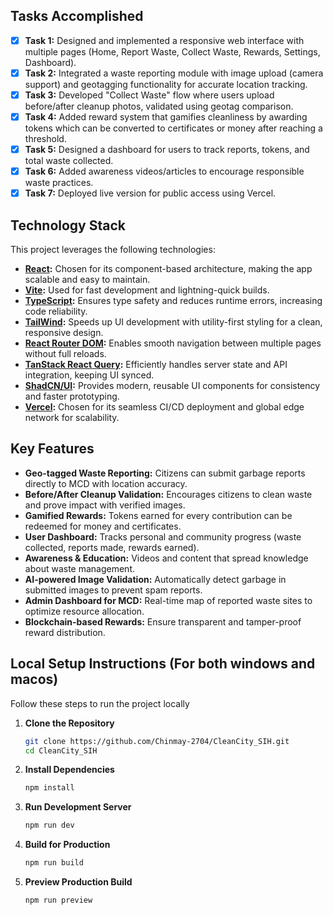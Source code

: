## Tasks Accomplished

- [x] **Task 1:** Designed and implemented a responsive web interface with multiple pages (Home, Report Waste, Collect Waste, Rewards, Settings, Dashboard).
- [x] **Task 2:** Integrated a waste reporting module with image upload (camera support) and geotagging functionality for accurate location tracking.
- [x] **Task 3:** Developed "Collect Waste" flow where users upload before/after cleanup photos, validated using geotag comparison.
- [x] **Task 4:** Added reward system that gamifies cleanliness by awarding tokens which can be converted to certificates or money after reaching a threshold.
- [x] **Task 5:** Designed a dashboard for users to track reports, tokens, and total waste collected.
- [x] **Task 6:** Added awareness videos/articles to encourage responsible waste practices.
- [x] **Task 7:** Deployed live version for public access using Vercel.

## Technology Stack

This project leverages the following technologies:

- **[React](https://react.dev):** Chosen for its component-based architecture, making the app scalable and easy to maintain.
- **[Vite](https://vitejs.dev):** Used for fast development and lightning-quick builds.
- **[TypeScript](https://www.typescriptlang.org):** Ensures type safety and reduces runtime errors, increasing code reliability.
- **[TailWind](https://tailwindcss.com):** Speeds up UI development with utility-first styling for a clean, responsive design.
- **[React Router DOM](https://reactrouter.com):** Enables smooth navigation between multiple pages without full reloads.
- **[TanStack React Query](https://tanstack.com):** Efficiently handles server state and API integration, keeping UI synced.
- **[ShadCN/UI](https://ui.shadcn.com):** Provides modern, reusable UI components for consistency and faster prototyping.
- **[Vercel](https://vercel.com):** Chosen for its seamless CI/CD deployment and global edge network for scalability.

## Key Features

- **Geo-tagged Waste Reporting:** Citizens can submit garbage reports directly to MCD with location accuracy.
- **Before/After Cleanup Validation:** Encourages citizens to clean waste and prove impact with verified images.
- **Gamified Rewards:** Tokens earned for every contribution can be redeemed for money and certificates.
- **User Dashboard:** Tracks personal and community progress (waste collected, reports made, rewards earned).
- **Awareness & Education:** Videos and content that spread knowledge about waste management.
- **AI-powered Image Validation:** Automatically detect garbage in submitted images to prevent spam reports.
- **Admin Dashboard for MCD:** Real-time map of reported waste sites to optimize resource allocation.
- **Blockchain-based Rewards:** Ensure transparent and tamper-proof reward distribution.

## Local Setup Instructions (For both windows and macos)

Follow these steps to run the project locally

1. **Clone the Repository**
   ```bash
   git clone https://github.com/Chinmay-2704/CleanCity_SIH.git
   cd CleanCity_SIH
   ```
2. **Install Dependencies**
   ```bash
   npm install
   ```
3. **Run Development Server**
   ```bash
   npm run dev
   ```
4. **Build for Production**
   ```bash
   npm run build
   ```
5. **Preview Production Build**
   ```bash
   npm run preview
   ```
